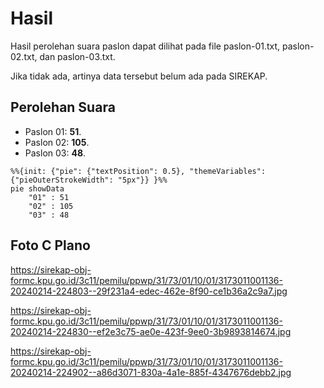 # Hasil

Hasil perolehan suara paslon dapat dilihat pada file paslon-01.txt, paslon-02.txt, dan paslon-03.txt.

Jika tidak ada, artinya data tersebut belum ada pada SIREKAP.

## Perolehan Suara

 * Paslon 01: **51**.
 * Paslon 02: **105**.
 * Paslon 03: **48**.

```mermaid
%%{init: {"pie": {"textPosition": 0.5}, "themeVariables": {"pieOuterStrokeWidth": "5px"}} }%%
pie showData
    "01" : 51
    "02" : 105
    "03" : 48
```
## Foto C Plano

https://sirekap-obj-formc.kpu.go.id/3c11/pemilu/ppwp/31/73/01/10/01/3173011001136-20240214-224803--29f231a4-edec-462e-8f90-ce1b36a2c9a7.jpg

https://sirekap-obj-formc.kpu.go.id/3c11/pemilu/ppwp/31/73/01/10/01/3173011001136-20240214-224830--ef2e3c75-ae0e-423f-9ee0-3b9893814674.jpg

https://sirekap-obj-formc.kpu.go.id/3c11/pemilu/ppwp/31/73/01/10/01/3173011001136-20240214-224902--a86d3071-830a-4a1e-885f-4347676debb2.jpg
